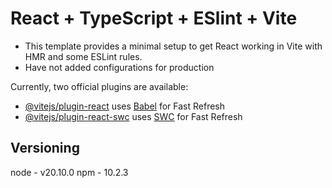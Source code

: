 # React + TypeScript + ESlint + Vite

- This template provides a minimal setup to get React working in Vite with HMR and some ESLint rules.
- Have not added configurations for production 

Currently, two official plugins are available:

- [@vitejs/plugin-react](https://github.com/vitejs/vite-plugin-react/blob/main/packages/plugin-react/README.md) uses [Babel](https://babeljs.io/) for Fast Refresh
- [@vitejs/plugin-react-swc](https://github.com/vitejs/vite-plugin-react-swc) uses [SWC](https://swc.rs/) for Fast Refresh

## Versioning
node - v20.10.0
npm - 10.2.3